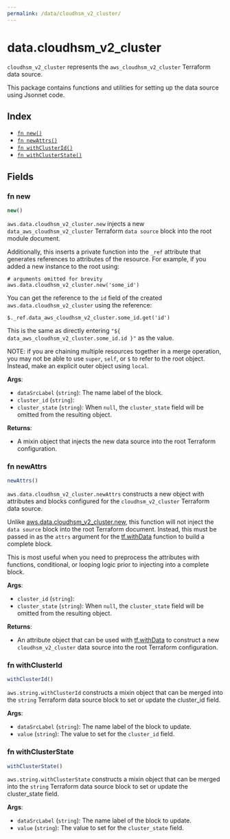 ```yaml
---
permalink: /data/cloudhsm_v2_cluster/
---
```


# data.cloudhsm_v2_cluster

`cloudhsm_v2_cluster` represents the `aws_cloudhsm_v2_cluster` Terraform data source.



This package contains functions and utilities for setting up the data source using Jsonnet code.


## Index

* [`fn new()`](#fn-new)
* [`fn newAttrs()`](#fn-newattrs)
* [`fn withClusterId()`](#fn-withclusterid)
* [`fn withClusterState()`](#fn-withclusterstate)

## Fields

### fn new

```ts
new()
```


`aws.data.cloudhsm_v2_cluster.new` injects a new `data_aws_cloudhsm_v2_cluster` Terraform `data source`
block into the root module document.

Additionally, this inserts a private function into the `_ref` attribute that generates references to attributes of the
resource. For example, if you added a new instance to the root using:

    # arguments omitted for brevity
    aws.data.cloudhsm_v2_cluster.new('some_id')

You can get the reference to the `id` field of the created `aws.data.cloudhsm_v2_cluster` using the reference:

    $._ref.data_aws_cloudhsm_v2_cluster.some_id.get('id')

This is the same as directly entering `"${ data_aws_cloudhsm_v2_cluster.some_id.id }"` as the value.

NOTE: if you are chaining multiple resources together in a merge operation, you may not be able to use `super`, `self`,
or `$` to refer to the root object. Instead, make an explicit outer object using `local`.

**Args**:
  - `dataSrcLabel` (`string`): The name label of the block.
  - `cluster_id` (`string`): 
  - `cluster_state` (`string`):  When `null`, the `cluster_state` field will be omitted from the resulting object.

**Returns**:
- A mixin object that injects the new data source into the root Terraform configuration.


### fn newAttrs

```ts
newAttrs()
```


`aws.data.cloudhsm_v2_cluster.newAttrs` constructs a new object with attributes and blocks configured for the `cloudhsm_v2_cluster`
Terraform data source.

Unlike [aws.data.cloudhsm_v2_cluster.new](#fn-cloudhsm_v2_clusternew), this function will not inject the `data source`
block into the root Terraform document. Instead, this must be passed in as the `attrs` argument for the
[tf.withData](https://github.com/tf-libsonnet/core/tree/main/docs#fn-withdata) function to build a complete block.

This is most useful when you need to preprocess the attributes with functions, conditional, or looping logic prior to
injecting into a complete block.

**Args**:
  - `cluster_id` (`string`): 
  - `cluster_state` (`string`):  When `null`, the `cluster_state` field will be omitted from the resulting object.

**Returns**:
  - An attribute object that can be used with [tf.withData](https://github.com/tf-libsonnet/core/tree/main/docs#fn-withdata) to construct a new `cloudhsm_v2_cluster` data source into the root Terraform configuration.


### fn withClusterId

```ts
withClusterId()
```

`aws.string.withClusterId` constructs a mixin object that can be merged into the `string`
Terraform data source block to set or update the cluster_id field.



**Args**:
  - `dataSrcLabel` (`string`): The name label of the block to update.
  - `value` (`string`): The value to set for the `cluster_id` field.


### fn withClusterState

```ts
withClusterState()
```

`aws.string.withClusterState` constructs a mixin object that can be merged into the `string`
Terraform data source block to set or update the cluster_state field.



**Args**:
  - `dataSrcLabel` (`string`): The name label of the block to update.
  - `value` (`string`): The value to set for the `cluster_state` field.
